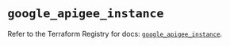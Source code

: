 # `google_apigee_instance`

Refer to the Terraform Registry for docs: [`google_apigee_instance`](https://registry.terraform.io/providers/hashicorp/google/6.37.0/docs/resources/apigee_instance).
